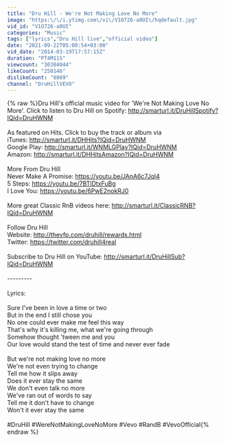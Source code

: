 ```yaml
---
title: "Dru Hill - We're Not Making Love No More"
image: "https:\/\/i.ytimg.com\/vi\/V1O726-a0UI\/hqdefault.jpg"
vid_id: "V1O726-a0UI"
categories: "Music"
tags: ["lyrics","Dru Hill live","official video"]
date: "2021-09-22T05:00:54+03:00"
vid_date: "2014-03-19T17:57:15Z"
duration: "PT4M11S"
viewcount: "30384044"
likeCount: "250146"
dislikeCount: "8869"
channel: "DruHillVEVO"
---
```

{% raw %}Dru Hill's official music video for 'We're Not Making Love No More'. Click to listen to Dru Hill on Spotify: <a rel="nofollow" target="blank" href="http://smarturl.it/DruHillSpotify?IQid=DruHWNM">http://smarturl.it/DruHillSpotify?IQid=DruHWNM</a><br /><br />As featured on Hits. Click to buy the track or album via<br />iTunes: <a rel="nofollow" target="blank" href="http://smarturl.it/DHHits?IQid=DruHWNM">http://smarturl.it/DHHits?IQid=DruHWNM</a><br />Google Play: <a rel="nofollow" target="blank" href="http://smarturl.it/WNMLGPlay?IQid=DruHWNM">http://smarturl.it/WNMLGPlay?IQid=DruHWNM</a><br />Amazon: <a rel="nofollow" target="blank" href="http://smarturl.it/DHHitsAmazon?IQid=DruHWNM">http://smarturl.it/DHHitsAmazon?IQid=DruHWNM</a><br /><br />More From Dru Hill<br />Never Make A Promise: <a rel="nofollow" target="blank" href="https://youtu.be/JAnA6c7Jql4">https://youtu.be/JAnA6c7Jql4</a><br />5 Steps: <a rel="nofollow" target="blank" href="https://youtu.be/7BTlDtxFuBg">https://youtu.be/7BTlDtxFuBg</a><br />I Love You: <a rel="nofollow" target="blank" href="https://youtu.be/6PwE2nokRJ0">https://youtu.be/6PwE2nokRJ0</a><br /><br />More great Classic RnB videos here: <a rel="nofollow" target="blank" href="http://smarturl.it/ClassicRNB?IQid=DruHWNM">http://smarturl.it/ClassicRNB?IQid=DruHWNM</a><br /><br />Follow Dru Hill<br />Website: <a rel="nofollow" target="blank" href="http://thevfp.com/druhill/rewards.html">http://thevfp.com/druhill/rewards.html</a><br />Twitter: <a rel="nofollow" target="blank" href="https://twitter.com/druhill4real">https://twitter.com/druhill4real</a><br /><br />Subscribe to Dru Hill on YouTube: <a rel="nofollow" target="blank" href="http://smarturl.it/DruHillSub?IQid=DruHWNM">http://smarturl.it/DruHillSub?IQid=DruHWNM</a><br /><br />---------<br /><br />Lyrics:<br /><br />Sure I've been in love a time or two <br />But in the end I still chose you <br />No one could ever make me feel this way <br />That's why it's killing me, what we're going through <br />Somehow thought 'tween me and you <br />Our love would stand the test of time and never ever fade <br /><br />But we're not making love no more <br />We're not even trying to change <br />Tell me how it slips away <br />Does it ever stay the same <br />We don't even talk no more <br />We've ran out of words to say <br />Tell me it don't have to change <br />Won't it ever stay the same<br /><br />#DruHill #WereNotMakingLoveNoMore #Vevo #RandB #VevoOfficial{% endraw %}

